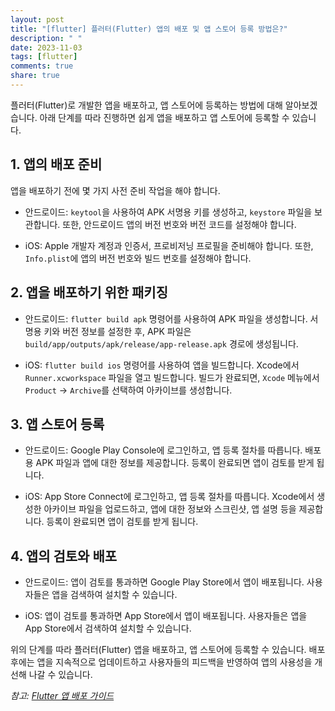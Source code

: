 ```yaml
---
layout: post
title: "[flutter] 플러터(Flutter) 앱의 배포 및 앱 스토어 등록 방법은?"
description: " "
date: 2023-11-03
tags: [flutter]
comments: true
share: true
---
```


플러터(Flutter)로 개발한 앱을 배포하고, 앱 스토어에 등록하는 방법에 대해 알아보겠습니다. 아래 단계를 따라 진행하면 쉽게 앱을 배포하고 앱 스토어에 등록할 수 있습니다.

## 1. 앱의 배포 준비

앱을 배포하기 전에 몇 가지 사전 준비 작업을 해야 합니다.

- 안드로이드: `keytool`을 사용하여 APK 서명용 키를 생성하고, `keystore` 파일을 보관합니다. 또한, 안드로이드 앱의 버전 번호와 버전 코드를 설정해야 합니다.

- iOS: Apple 개발자 계정과 인증서, 프로비저닝 프로필을 준비해야 합니다. 또한, `Info.plist`에 앱의 버전 번호와 빌드 번호를 설정해야 합니다.

## 2. 앱을 배포하기 위한 패키징

- 안드로이드: `flutter build apk` 명령어를 사용하여 APK 파일을 생성합니다. 서명용 키와 버전 정보를 설정한 후, APK 파일은 `build/app/outputs/apk/release/app-release.apk` 경로에 생성됩니다.

- iOS: `flutter build ios` 명령어를 사용하여 앱을 빌드합니다. Xcode에서 `Runner.xcworkspace` 파일을 열고 빌드합니다. 빌드가 완료되면, `Xcode` 메뉴에서 `Product` -> `Archive`를 선택하여 아카이브를 생성합니다.

## 3. 앱 스토어 등록

- 안드로이드: Google Play Console에 로그인하고, 앱 등록 절차를 따릅니다. 배포용 APK 파일과 앱에 대한 정보를 제공합니다. 등록이 완료되면 앱이 검토를 받게 됩니다.

- iOS: App Store Connect에 로그인하고, 앱 등록 절차를 따릅니다. Xcode에서 생성한 아카이브 파일을 업로드하고, 앱에 대한 정보와 스크린샷, 앱 설명 등을 제공합니다. 등록이 완료되면 앱이 검토를 받게 됩니다.

## 4. 앱의 검토와 배포

- 안드로이드: 앱이 검토를 통과하면 Google Play Store에서 앱이 배포됩니다. 사용자들은 앱을 검색하여 설치할 수 있습니다.

- iOS: 앱이 검토를 통과하면 App Store에서 앱이 배포됩니다. 사용자들은 앱을 App Store에서 검색하여 설치할 수 있습니다.

위의 단계를 따라 플러터(Flutter) 앱을 배포하고, 앱 스토어에 등록할 수 있습니다. 배포 후에는 앱을 지속적으로 업데이트하고 사용자들의 피드백을 반영하여 앱의 사용성을 개선해 나갈 수 있습니다.

*참고: [Flutter 앱 배포 가이드](https://flutter.dev/docs/deployment)*